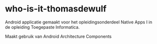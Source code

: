 # who-is-it-thomasdewulf

Android applicatie gemaakt voor het opleidingsonderdeel Native Apps I in de opleiding Toegepaste Informatica.

Maakt gebruik van Android Architecture Components
